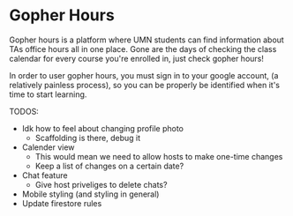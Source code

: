 # Gopher Hours

Gopher hours is a platform where UMN students can find information about
TAs office hours all in one place. Gone are the days of checking the
class calendar for every course you're enrolled in, just check
gopher hours!

In order to user gopher hours, you must sign in to your google account,
(a relatively painless process), so you can be properly be identified when it's
time to start learning.

TODOS:
* Idk how to feel about changing profile photo
  * Scaffolding is there, debug it
* Calender view
  * This would mean we need to allow hosts to make one-time changes
  * Keep a list of changes on a certain date?
* Chat feature
  * Give host priveliges to delete chats?
* Mobile styling (and styling in general)
* Update firestore rules